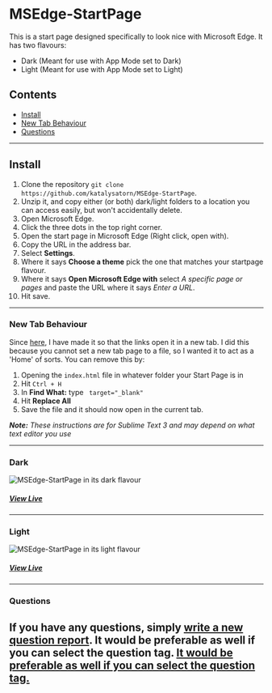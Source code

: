 [dark]: https://katalysatorn.github.io/MSEdge-StartPage/dark/
[darkImg]: https://katalysatorn.github.io/MSEdge-StartPage/docs/dark.png
[light]: https://katalysatorn.github.io/MSEdge-StartPage/light/
[lightImg]: https://katalysatorn.github.io/MSEdge-StartPage/docs/light.png

# MSEdge-StartPage
This is a start page designed specifically to look nice with Microsoft Edge. It has two flavours:
* Dark (Meant for use with App Mode set to Dark)
* Light (Meant for use with App Mode set to Light)

## Contents
* [Install](#install)
* [New Tab Behaviour](#new-tab-behaviour)
* [Questions](#questions)

---

## Install
1. Clone the repository `git clone https://github.com/katalysatorn/MSEdge-StartPage`.
2. Unzip it, and copy either (or both) dark/light folders to a location you can access easily, but won't accidentally delete.
3. Open Microsoft Edge.
4. Click the three dots in the top right corner.
5. Open the start page in Microsoft Edge (Right click, open with).
6. Copy the URL in the address bar.
7. Select **Settings**.
8. Where it says **Choose a theme** pick the one that matches your startpage flavour.
9. Where it says **Open Microsoft Edge with** select *A specific page or pages* and paste the URL where it says *Enter a URL*.
10. Hit save.

---
### New Tab Behaviour
Since [here](https://github.com/katalysatorn/MSEdge-StartPage/commit/46ebff255ac01fdd4392b46ce113bcd8fe56512c), I have made it so that the links open it in a new tab. I did this because you cannot set a new tab page to a file, so I wanted it to act as a 'Home' of sorts. You can remove this by:
1. Opening the `index.html` file in whatever folder your Start Page is in
2. Hit `Ctrl + H`
3. In **Find What:** type ` target="_blank"`
4. Hit **Replace All**
5. Save the file and it should now open in the current tab.

***Note:*** *These instructions are for Sublime Text 3 and may depend on what text editor you use*


---
### Dark
![MSEdge-StartPage in its dark flavour][darkImg]
##### [View Live][dark]
---
### Light
![MSEdge-StartPage in its light flavour][lightImg]
##### [View Live][light]
---

### Questions

If you have any questions, simply [write a new question report](https://github.com/katalysatorn/MSEdge-StartPage/issues/new). It would be preferable as well if you can select the question tag. [It would be preferable as well if you can select the question tag.](https://katalysatorn.github.io/MSEdge-StartPage/docs/questionTag.png)
---
